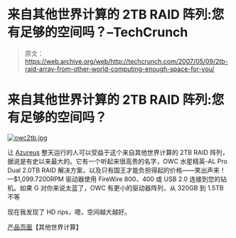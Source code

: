 # 来自其他世界计算的 2TB RAID 阵列:您有足够的空间吗？–TechCrunch

> 原文：<https://web.archive.org/web/http://techcrunch.com/2007/05/09/2tb-raid-array-from-other-world-computing-enough-space-for-you/>

# 来自其他世界计算的 2TB RAID 阵列:您有足够的空间吗？

[![owc2tb.jpg](img/01086a8643c7863a79f2010326c4714c.png)](https://web.archive.org/web/20201130013024/http://old.crunchgear.com/wp-content/uploads/owc2tb.jpg "owc2tb.jpg")

让 [Azureus](https://web.archive.org/web/20201130013024/https://crunchbase.com/product/azureus) 整天运行的人可以受益于这个来自其他世界计算的 2TB RAID 阵列，据说是有史以来最大的。它有一个听起来很高贵的名字，OWC 水星精英-AL Pro Dual 2.0TB RAID 解决方案，以及只有国王才能负担得起的价格——笑出声来！—$1,099.7200RPM 驱动器使用 FireWire 800、400 或 USB 2.0 连接到您的钻机。如果 G 对你来说太蓝了，OWC 有更小的驱动器阵列，从 320GB 到 1.5TB 不等

现在我发现了 HD rips，嗯，空间越大越好。

[产品页面](https://web.archive.org/web/20201130013024/http://eshop.macsales.com/shop/firewire/1394/USB/EliteAL/PerformanceRAID)【其他世界计算】